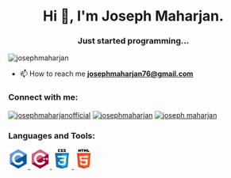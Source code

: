 <h1 align="center">Hi 👋, I'm Joseph Maharjan.</h1>
<h3 align="center">Just started programming...</h3>

<p align="left"> <img src="https://komarev.com/ghpvc/?username=josephmaharjan&label=Profile%20views&color=0e75b6&style=flat" alt="josephmaharjan" /> </p>

- 📫 How to reach me **josephmaharjan76@gmail.com**

<h3 align="left">Connect with me:</h3>
<p align="left">
<a href="https://fb.com/josephmaharjanofficial" target="blank"><img align="center" src="https://raw.githubusercontent.com/rahuldkjain/github-profile-readme-generator/master/src/images/icons/Social/facebook.svg" alt="josephmaharjanofficial" height="30" width="40" /></a>
<a href="https://instagram.com/josephmaharjan" target="blank"><img align="center" src="https://raw.githubusercontent.com/rahuldkjain/github-profile-readme-generator/master/src/images/icons/Social/instagram.svg" alt="josephmaharjan" height="30" width="40" /></a>
<a href="https://www.youtube.com/c/joseph maharjan" target="blank"><img align="center" src="https://raw.githubusercontent.com/rahuldkjain/github-profile-readme-generator/master/src/images/icons/Social/youtube.svg" alt="joseph maharjan" height="30" width="40" /></a>
</p>

<h3 align="left">Languages and Tools:</h3>
<p align="left"> <a href="https://www.cprogramming.com/" target="_blank"> <img src="https://raw.githubusercontent.com/devicons/devicon/master/icons/c/c-original.svg" alt="c" width="40" height="40"/> </a> <a href="https://www.w3schools.com/cpp/" target="_blank"> <img src="https://raw.githubusercontent.com/devicons/devicon/master/icons/cplusplus/cplusplus-original.svg" alt="cplusplus" width="40" height="40"/> </a> <a href="https://www.w3schools.com/css/" target="_blank"> <img src="https://raw.githubusercontent.com/devicons/devicon/master/icons/css3/css3-original-wordmark.svg" alt="css3" width="40" height="40"/> </a> <a href="https://www.w3.org/html/" target="_blank"> <img src="https://raw.githubusercontent.com/devicons/devicon/master/icons/html5/html5-original-wordmark.svg" alt="html5" width="40" height="40"/> </a> </p>
